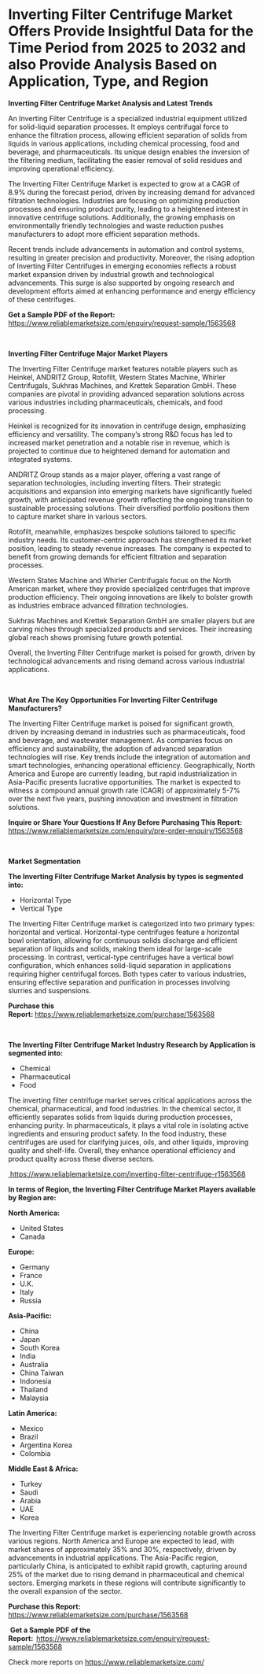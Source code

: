 <p><h1>Inverting Filter Centrifuge Market Offers Provide Insightful Data for the Time Period from 2025 to 2032 and also Provide Analysis Based on Application, Type, and Region</h1></p><p><strong>Inverting Filter Centrifuge Market Analysis and Latest Trends</strong></p>
<p><p>An Inverting Filter Centrifuge is a specialized industrial equipment utilized for solid-liquid separation processes. It employs centrifugal force to enhance the filtration process, allowing efficient separation of solids from liquids in various applications, including chemical processing, food and beverage, and pharmaceuticals. Its unique design enables the inversion of the filtering medium, facilitating the easier removal of solid residues and improving operational efficiency.</p><p>The Inverting Filter Centrifuge Market is expected to grow at a CAGR of 8.9% during the forecast period, driven by increasing demand for advanced filtration technologies. Industries are focusing on optimizing production processes and ensuring product purity, leading to a heightened interest in innovative centrifuge solutions. Additionally, the growing emphasis on environmentally friendly technologies and waste reduction pushes manufacturers to adopt more efficient separation methods. </p><p>Recent trends include advancements in automation and control systems, resulting in greater precision and productivity. Moreover, the rising adoption of Inverting Filter Centrifuges in emerging economies reflects a robust market expansion driven by industrial growth and technological advancements. This surge is also supported by ongoing research and development efforts aimed at enhancing performance and energy efficiency of these centrifuges.</p></p>
<p><strong>Get a Sample PDF of the Report:&nbsp;</strong> <a href="https://www.reliablemarketsize.com/enquiry/request-sample/1563568?utm_campaign=2532&utm_medium=2&utm_source=Github&utm_content=ia&utm_term=22022025&utm_id=inverting-filter-centrifuge">https://www.reliablemarketsize.com/enquiry/request-sample/1563568</a></p>
<p>&nbsp;</p>
<p><strong>Inverting Filter Centrifuge Major Market Players</strong></p>
<p><p>The Inverting Filter Centrifuge market features notable players such as Heinkel, ANDRITZ Group, Rotofilt, Western States Machine, Whirler Centrifugals, Sukhras Machines, and Krettek Separation GmbH. These companies are pivotal in providing advanced separation solutions across various industries including pharmaceuticals, chemicals, and food processing.</p><p>Heinkel is recognized for its innovation in centrifuge design, emphasizing efficiency and versatility. The company’s strong R&D focus has led to increased market penetration and a notable rise in revenue, which is projected to continue due to heightened demand for automation and integrated systems.</p><p>ANDRITZ Group stands as a major player, offering a vast range of separation technologies, including inverting filters. Their strategic acquisitions and expansion into emerging markets have significantly fueled growth, with anticipated revenue growth reflecting the ongoing transition to sustainable processing solutions. Their diversified portfolio positions them to capture market share in various sectors.</p><p>Rotofilt, meanwhile, emphasizes bespoke solutions tailored to specific industry needs. Its customer-centric approach has strengthened its market position, leading to steady revenue increases. The company is expected to benefit from growing demands for efficient filtration and separation processes.</p><p>Western States Machine and Whirler Centrifugals focus on the North American market, where they provide specialized centrifuges that improve production efficiency. Their ongoing innovations are likely to bolster growth as industries embrace advanced filtration technologies.</p><p>Sukhras Machines and Krettek Separation GmbH are smaller players but are carving niches through specialized products and services. Their increasing global reach shows promising future growth potential.</p><p>Overall, the Inverting Filter Centrifuge market is poised for growth, driven by technological advancements and rising demand across various industrial applications.</p></p>
<p>&nbsp;</p>
<p><strong>What Are The Key Opportunities For Inverting Filter Centrifuge Manufacturers?</strong></p>
<p><p>The Inverting Filter Centrifuge market is poised for significant growth, driven by increasing demand in industries such as pharmaceuticals, food and beverage, and wastewater management. As companies focus on efficiency and sustainability, the adoption of advanced separation technologies will rise. Key trends include the integration of automation and smart technologies, enhancing operational efficiency. Geographically, North America and Europe are currently leading, but rapid industrialization in Asia-Pacific presents lucrative opportunities. The market is expected to witness a compound annual growth rate (CAGR) of approximately 5-7% over the next five years, pushing innovation and investment in filtration solutions.</p></p>
<p><strong>Inquire or Share Your Questions If Any Before Purchasing This Report:</strong> <a href="https://www.reliablemarketsize.com/enquiry/pre-order-enquiry/1563568?utm_campaign=2532&utm_medium=2&utm_source=Github&utm_content=ia&utm_term=22022025&utm_id=inverting-filter-centrifuge">https://www.reliablemarketsize.com/enquiry/pre-order-enquiry/1563568</a></p>
<p>&nbsp;</p>
<p><strong>Market Segmentation</strong></p>
<p><strong>The Inverting Filter Centrifuge Market Analysis by types is segmented into:</strong></p>
<p><ul><li>Horizontal Type</li><li>Vertical Type</li></ul></p>
<p><p>The Inverting Filter Centrifuge market is categorized into two primary types: horizontal and vertical. Horizontal-type centrifuges feature a horizontal bowl orientation, allowing for continuous solids discharge and efficient separation of liquids and solids, making them ideal for large-scale processing. In contrast, vertical-type centrifuges have a vertical bowl configuration, which enhances solid-liquid separation in applications requiring higher centrifugal forces. Both types cater to various industries, ensuring effective separation and purification in processes involving slurries and suspensions.</p></p>
<p><strong>Purchase this Report:&nbsp;</strong><a href="https://www.reliablemarketsize.com/purchase/1563568?utm_campaign=2532&utm_medium=2&utm_source=Github&utm_content=ia&utm_term=22022025&utm_id=inverting-filter-centrifuge">https://www.reliablemarketsize.com/purchase/1563568</a></p>
<p>&nbsp;</p>
<p><strong>The Inverting Filter Centrifuge Market Industry Research by Application is segmented into:</strong></p>
<p><ul><li>Chemical</li><li>Pharmaceutical</li><li>Food</li></ul></p>
<p><p>The inverting filter centrifuge market serves critical applications across the chemical, pharmaceutical, and food industries. In the chemical sector, it efficiently separates solids from liquids during production processes, enhancing purity. In pharmaceuticals, it plays a vital role in isolating active ingredients and ensuring product safety. In the food industry, these centrifuges are used for clarifying juices, oils, and other liquids, improving quality and shelf-life. Overall, they enhance operational efficiency and product quality across these diverse sectors.</p></p>
<p><a href="https://www.reliablemarketsize.com/inverting-filter-centrifuge-r1563568?utm_campaign=2532&utm_medium=2&utm_source=Github&utm_content=ia&utm_term=22022025&utm_id=inverting-filter-centrifuge">&nbsp;https://www.reliablemarketsize.com/inverting-filter-centrifuge-r1563568</a></p>
<p><strong>In terms of Region, the Inverting Filter Centrifuge Market Players available by Region are:</strong></p>
<p>
    <p> <strong> North America: </strong>
        <ul>
            <li>United States</li>
            <li>Canada</li>
        </ul>
        </p> 
    <p> <strong> Europe: </strong>
        <ul>
            <li>Germany</li>
            <li>France</li>
            <li>U.K.</li>
            <li>Italy</li>
            <li>Russia</li>
        </ul>
        </p> 
    <p> <strong> Asia-Pacific: </strong>
        <ul>
            <li>China</li>
            <li>Japan</li>
            <li>South Korea</li>
            <li>India</li>
            <li>Australia</li>
            <li>China Taiwan</li>
            <li>Indonesia</li>
            <li>Thailand</li>
            <li>Malaysia</li>
        </ul>
        </p> 
    <p> <strong> Latin America: </strong>
        <ul>
            <li>Mexico</li>
            <li>Brazil</li>
            <li>Argentina Korea</li>
            <li>Colombia</li>
        </ul>
        </p> 
    <p> <strong> Middle East & Africa: </strong>
        <ul>
            <li>Turkey</li>
            <li>Saudi</li>
            <li>Arabia</li>
            <li>UAE</li>
            <li>Korea</li>
        </ul>
    </p>
    </p>
<p><p>The Inverting Filter Centrifuge market is experiencing notable growth across various regions. North America and Europe are expected to lead, with market shares of approximately 35% and 30%, respectively, driven by advancements in industrial applications. The Asia-Pacific region, particularly China, is anticipated to exhibit rapid growth, capturing around 25% of the market due to rising demand in pharmaceutical and chemical sectors. Emerging markets in these regions will contribute significantly to the overall expansion of the sector.</p></p>
<p><strong>Purchase this Report: </strong><a href="https://www.reliablemarketsize.com/purchase/1563568?utm_campaign=2532&utm_medium=2&utm_source=Github&utm_content=ia&utm_term=22022025&utm_id=inverting-filter-centrifuge">https://www.reliablemarketsize.com/purchase/1563568</a></p>
<p>&nbsp;<strong>Get a Sample PDF of the Report:&nbsp;&nbsp;</strong><a href="https://www.reliablemarketsize.com/enquiry/request-sample/1563568?utm_campaign=2532&utm_medium=2&utm_source=Github&utm_content=ia&utm_term=22022025&utm_id=inverting-filter-centrifuge">https://www.reliablemarketsize.com/enquiry/request-sample/1563568</a></p>
<p><strong></strong></p>
<p>Check more reports on <a href="https://www.reliablemarketsize.com/?utm_campaign=2532&utm_medium=2&utm_source=Github&utm_content=ia&utm_term=22022025&utm_id=inverting-filter-centrifuge">https://www.reliablemarketsize.com/</a></p>